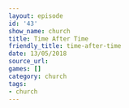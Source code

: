 ```yaml
---
layout: episode
id: '43'
show_name: church
title: Time After Time
friendly_title: time-after-time
date: 13/05/2018
source_url: 
games: []
category: church
tags:
- church
---
```

